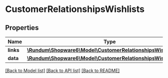 # CustomerRelationshipsWishlists

## Properties
Name | Type | Description | Notes
------------ | ------------- | ------------- | -------------
**links** | [**\Rundum\Shopware6\Model\CustomerRelationshipsWishlistsLinks**](CustomerRelationshipsWishlistsLinks.md) |  | [optional] 
**data** | [**\Rundum\Shopware6\Model\CustomerRelationshipsWishlistsData[]**](CustomerRelationshipsWishlistsData.md) |  | [optional] 

[[Back to Model list]](../../README.md#documentation-for-models) [[Back to API list]](../../README.md#documentation-for-api-endpoints) [[Back to README]](../../README.md)

